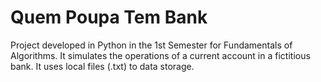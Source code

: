 # Quem Poupa Tem Bank
Project developed in Python in the 1st Semester for Fundamentals of Algorithms. It simulates the operations of a current account in a fictitious bank. It uses local files (.txt) to data storage.
